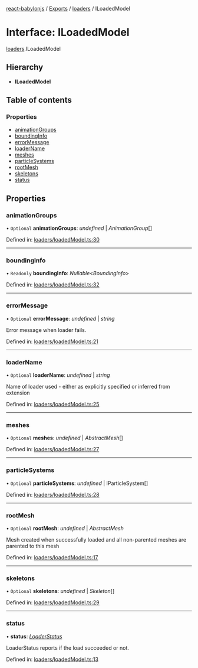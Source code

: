 [react-babylonjs](../README.md) / [Exports](../modules.md) /
[loaders](../modules/loaders.md) / ILoadedModel

# Interface: ILoadedModel

[loaders](../modules/loaders.md).ILoadedModel

## Hierarchy

- **ILoadedModel**

## Table of contents

### Properties

- [animationGroups](loaders.iloadedmodel.md#animationgroups)
- [boundingInfo](loaders.iloadedmodel.md#boundinginfo)
- [errorMessage](loaders.iloadedmodel.md#errormessage)
- [loaderName](loaders.iloadedmodel.md#loadername)
- [meshes](loaders.iloadedmodel.md#meshes)
- [particleSystems](loaders.iloadedmodel.md#particlesystems)
- [rootMesh](loaders.iloadedmodel.md#rootmesh)
- [skeletons](loaders.iloadedmodel.md#skeletons)
- [status](loaders.iloadedmodel.md#status)

## Properties

### animationGroups

• `Optional` **animationGroups**: _undefined_ \| _AnimationGroup_[]

Defined in:
[loaders/loadedModel.ts:30](https://github.com/brianzinn/react-babylonjs/blob/eba7b00/src/hooks/loaders/loadedModel.ts#L30)

---

### boundingInfo

• `Readonly` **boundingInfo**: _Nullable_<_BoundingInfo_\>

Defined in:
[loaders/loadedModel.ts:32](https://github.com/brianzinn/react-babylonjs/blob/eba7b00/src/hooks/loaders/loadedModel.ts#L32)

---

### errorMessage

• `Optional` **errorMessage**: _undefined_ \| _string_

Error message when loader fails.

Defined in:
[loaders/loadedModel.ts:21](https://github.com/brianzinn/react-babylonjs/blob/eba7b00/src/hooks/loaders/loadedModel.ts#L21)

---

### loaderName

• `Optional` **loaderName**: _undefined_ \| _string_

Name of loader used - either as explicitly specified or inferred from extension

Defined in:
[loaders/loadedModel.ts:25](https://github.com/brianzinn/react-babylonjs/blob/eba7b00/src/hooks/loaders/loadedModel.ts#L25)

---

### meshes

• `Optional` **meshes**: _undefined_ \| _AbstractMesh_[]

Defined in:
[loaders/loadedModel.ts:27](https://github.com/brianzinn/react-babylonjs/blob/eba7b00/src/hooks/loaders/loadedModel.ts#L27)

---

### particleSystems

• `Optional` **particleSystems**: _undefined_ \| IParticleSystem[]

Defined in:
[loaders/loadedModel.ts:28](https://github.com/brianzinn/react-babylonjs/blob/eba7b00/src/hooks/loaders/loadedModel.ts#L28)

---

### rootMesh

• `Optional` **rootMesh**: _undefined_ \| _AbstractMesh_

Mesh created when successfully loaded and all non-parented meshes are parented
to this mesh

Defined in:
[loaders/loadedModel.ts:17](https://github.com/brianzinn/react-babylonjs/blob/eba7b00/src/hooks/loaders/loadedModel.ts#L17)

---

### skeletons

• `Optional` **skeletons**: _undefined_ \| _Skeleton_[]

Defined in:
[loaders/loadedModel.ts:29](https://github.com/brianzinn/react-babylonjs/blob/eba7b00/src/hooks/loaders/loadedModel.ts#L29)

---

### status

• **status**: [_LoaderStatus_](../enums/loaders/loadedmodel.loaderstatus.md)

LoaderStatus reports if the load succeeded or not.

Defined in:
[loaders/loadedModel.ts:13](https://github.com/brianzinn/react-babylonjs/blob/eba7b00/src/hooks/loaders/loadedModel.ts#L13)
